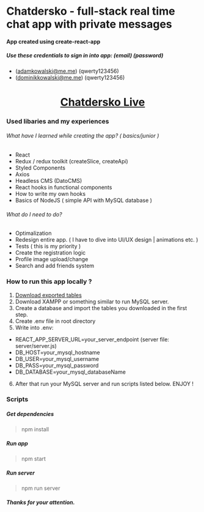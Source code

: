 
# Chatdersko - full-stack real time chat app with private messages

#### App created using create-react-app

##### Use these credentials to sign in into app: (email) (password)

* (adamkowalski@me.me) (qwerty123456)
* (dominikkowalski@me.me) (qwerty123456)

<h1 align="center"><a href="https://nifty-shannon-5c4118.netlify.app">Chatdersko Live</a></h1>


### Used libaries and my experiences

###### What have I learned while creating the app? ( basics/junior )

- React
- Redux / redux toolkit (createSlice, createApi)
- Styled Components
- Axios
- Headless CMS (DatoCMS)
- React hooks in functional components
- How to write my own hooks
- Basics of NodeJS ( simple API with MySQL database )

###### What do I need to do?

- Optimalization
- Redesign entire app. ( I have to dive into UI/UX design | animations etc. )
- Tests ( this is my priority )
- Create the registration logic
- Profile image upload/change
- Search and add friends system

### How to run this app locally ?

1. [Download exported tables](https://easyupload.io/3cehv4)
2. Download XAMPP or something similar to run MySQL server.
3. Create a database and import the tables you downloaded in the first step.
4. Create .env file in root directory
5. Write into .env:

- REACT_APP_SERVER_URL=your_server_endpoint (server file: server/server.js)
- DB_HOST=your_mysql_hostname
- DB_USER=your_mysql_username
- DB_PASS=your_mysql_password
- DB_DATABASE=your_mysql_databaseName

6. After that run your MySQL server and run scripts listed below. ENJOY !

### Scripts

##### Get dependencies

> npm install

##### Run app

> npm start

##### Run server

> npm run server

##### Thanks for your attention.
